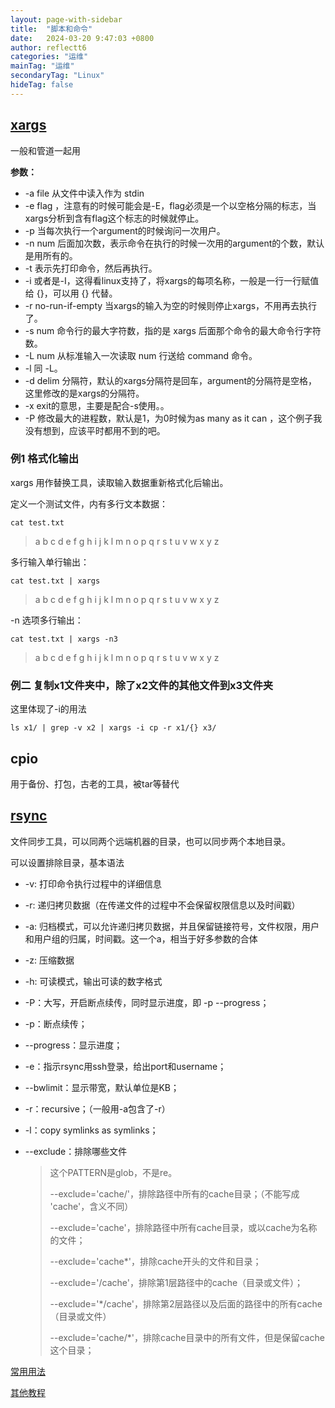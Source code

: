 ```yaml
---
layout: page-with-sidebar
title:  "脚本和命令"
date:   2024-03-20 9:47:03 +0800
author: reflectt6
categories: "运维"
mainTag: "运维"
secondaryTag: "Linux"
hideTag: false
---
```


## [xargs](https://www.runoob.com/linux/linux-comm-xargs.html)

一般和管道一起用

**参数：**

- -a file 从文件中读入作为 stdin
- -e flag ，注意有的时候可能会是-E，flag必须是一个以空格分隔的标志，当xargs分析到含有flag这个标志的时候就停止。
- -p 当每次执行一个argument的时候询问一次用户。
- -n num 后面加次数，表示命令在执行的时候一次用的argument的个数，默认是用所有的。
- -t 表示先打印命令，然后再执行。
- -i 或者是-I，这得看linux支持了，将xargs的每项名称，一般是一行一行赋值给 {}，可以用 {} 代替。
- -r no-run-if-empty 当xargs的输入为空的时候则停止xargs，不用再去执行了。
- -s num 命令行的最大字符数，指的是 xargs 后面那个命令的最大命令行字符数。
- -L num 从标准输入一次读取 num 行送给 command 命令。
- -l 同 -L。
- -d delim 分隔符，默认的xargs分隔符是回车，argument的分隔符是空格，这里修改的是xargs的分隔符。
- -x exit的意思，主要是配合-s使用。。
- -P 修改最大的进程数，默认是1，为0时候为as many as it can ，这个例子我没有想到，应该平时都用不到的吧。

### 例1 格式化输出

xargs 用作替换工具，读取输入数据重新格式化后输出。

定义一个测试文件，内有多行文本数据：

```shell
cat test.txt
```

> a b c d e f g
> h i j k l m n
> o p q
> r s t
> u v w x y z

多行输入单行输出：

```shell
cat test.txt | xargs

```

> a b c d e f g h i j k l m n o p q r s t u v w x y z

-n 选项多行输出：

```shell
cat test.txt | xargs -n3
```

> a b c
> d e f
> g h i
> j k l
> m n o
> p q r
> s t u
> v w x
> y z

### 例二  复制x1文件夹中，除了x2文件的其他文件到x3文件夹

这里体现了-i的用法

```shell
ls x1/ | grep -v x2 | xargs -i cp -r x1/{} x3/  
```



## cpio

用于备份、打包，古老的工具，被tar等替代



## [rsync](https://gist.github.com/ilife5/8c5ba280c0c4f84db78a)

文件同步工具，可以同两个远端机器的目录，也可以同步两个本地目录。

可以设置排除目录，基本语法

- -v: 打印命令执行过程中的详细信息
- -r: 递归拷贝数据（在传递文件的过程中不会保留权限信息以及时间戳）
- -a: 归档模式，可以允许递归拷贝数据，并且保留链接符号，文件权限，用户和用户组的归属，时间戳。这一个a，相当于好多参数的合体
- -z: 压缩数据
- -h: 可读模式，输出可读的数字格式

- -P：大写，开启断点续传，同时显示进度，即 -p --progress；

- -p：断点续传；

- --progress：显示进度；

- -e：指示rsync用ssh登录，给出port和username；

- --bwlimit：显示带宽，默认单位是KB；

- -r：recursive；（一般用-a包含了-r）

- -l：copy symlinks as symlinks；

- --exclude：排除哪些文件

  > 这个PATTERN是glob，不是re。
  >
  > --exclude='cache/'，排除路径中所有的cache目录；（不能写成 'cache'，含义不同）
  >
  > --exclude='cache'，排除路径中所有cache目录，或以cache为名称的文件；
  >
  > --exclude='cache*'，排除cache开头的文件和目录；
  >
  > --exclude='/cache'，排除第1层路径中的cache（目录或文件）；
  >
  > --exclude='*/cache'，排除第2层路径以及后面的路径中的所有cache（目录或文件）
  >
  > --exclude='cache/*'，排除cache目录中的所有文件，但是保留cache这个目录；

[常用用法](https://gist.github.com/ilife5/8c5ba280c0c4f84db78a)

[其他教程](https://www.ruanyifeng.com/blog/2020/08/rsync.html)

